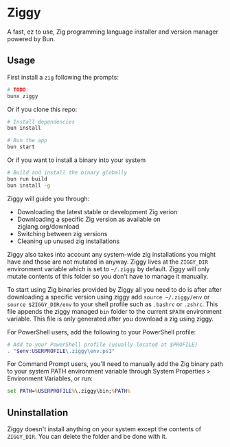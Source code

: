 # Ziggy

A fast, ez to use, Zig programming language installer and version manager powered by Bun.

## Usage

First install a `zig` following the prompts: 

```bash
# TODO:
bunx ziggy
```
Or if you clone this repo: 

```bash
# Install dependencies
bun install

# Run the app
bun start
```
Or if you want to install a binary into your system

```bash
# Build and install the binary globally
bun run build
bun install -g
```

Ziggy will guide you through:
- Downloading the latest stable or development Zig verion 
- Downloading a specific Zig version as available on ziglang.org/download
- Switching between zig versions
- Cleaning up unused zig installations


Ziggy also takes into account any system-wide zig installations you might have and those are not mutated in anyway. Ziggy lives at the `ZIGGY_DIR` environment variable which is set to `~/.ziggy` by default. Ziggy will only mutate contents of this folder so you don't have to manage it manually.

To start using Zig binaries provided by Ziggy all you need to do is after after downloading a specific version using ziggy add `source ~/.ziggy/env` or `source $ZIGGY_DIR/env` to your shell profile such as `.bashrc` or `.zshrc`. This file appends the ziggy managed `bin` folder to the current `$PATH` environment variable. This file is only generated after you download a zig using ziggy. 

For PowerShell users, add the following to your PowerShell profile:
```powershell
# Add to your PowerShell profile (usually located at $PROFILE)
. "$env:USERPROFILE\.ziggy\env.ps1"
```

For Command Prompt users, you'll need to manually add the Zig binary path to your system PATH environment variable through System Properties > Environment Variables, or run:
```cmd
set PATH=%USERPROFILE%\.ziggy\bin;%PATH%
```

## Uninstallation
Ziggy doesn't install anything on your system except the contents of `ZIGGY_DIR`. You can delete the folder and be done with it.